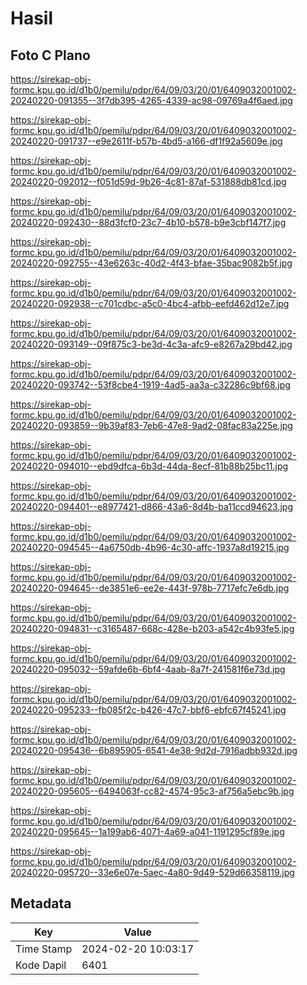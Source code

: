 # Hasil

## Foto C Plano

https://sirekap-obj-formc.kpu.go.id/d1b0/pemilu/pdpr/64/09/03/20/01/6409032001002-20240220-091355--3f7db395-4265-4339-ac98-09769a4f6aed.jpg

https://sirekap-obj-formc.kpu.go.id/d1b0/pemilu/pdpr/64/09/03/20/01/6409032001002-20240220-091737--e9e2611f-b57b-4bd5-a166-df1f92a5609e.jpg

https://sirekap-obj-formc.kpu.go.id/d1b0/pemilu/pdpr/64/09/03/20/01/6409032001002-20240220-092012--f051d59d-9b26-4c81-87af-531888db81cd.jpg

https://sirekap-obj-formc.kpu.go.id/d1b0/pemilu/pdpr/64/09/03/20/01/6409032001002-20240220-092430--88d3fcf0-23c7-4b10-b578-b9e3cbf147f7.jpg

https://sirekap-obj-formc.kpu.go.id/d1b0/pemilu/pdpr/64/09/03/20/01/6409032001002-20240220-092755--43e6263c-40d2-4f43-bfae-35bac9082b5f.jpg

https://sirekap-obj-formc.kpu.go.id/d1b0/pemilu/pdpr/64/09/03/20/01/6409032001002-20240220-092938--c701cdbc-a5c0-4bc4-afbb-eefd462d12e7.jpg

https://sirekap-obj-formc.kpu.go.id/d1b0/pemilu/pdpr/64/09/03/20/01/6409032001002-20240220-093149--09f875c3-be3d-4c3a-afc9-e8267a29bd42.jpg

https://sirekap-obj-formc.kpu.go.id/d1b0/pemilu/pdpr/64/09/03/20/01/6409032001002-20240220-093742--53f8cbe4-1919-4ad5-aa3a-c32286c9bf68.jpg

https://sirekap-obj-formc.kpu.go.id/d1b0/pemilu/pdpr/64/09/03/20/01/6409032001002-20240220-093859--9b39af83-7eb6-47e8-9ad2-08fac83a225e.jpg

https://sirekap-obj-formc.kpu.go.id/d1b0/pemilu/pdpr/64/09/03/20/01/6409032001002-20240220-094010--ebd9dfca-6b3d-44da-8ecf-81b88b25bc11.jpg

https://sirekap-obj-formc.kpu.go.id/d1b0/pemilu/pdpr/64/09/03/20/01/6409032001002-20240220-094401--e8977421-d866-43a6-8d4b-ba11ccd94623.jpg

https://sirekap-obj-formc.kpu.go.id/d1b0/pemilu/pdpr/64/09/03/20/01/6409032001002-20240220-094545--4a6750db-4b96-4c30-affc-1937a8d19215.jpg

https://sirekap-obj-formc.kpu.go.id/d1b0/pemilu/pdpr/64/09/03/20/01/6409032001002-20240220-094645--de3851e6-ee2e-443f-978b-7717efc7e6db.jpg

https://sirekap-obj-formc.kpu.go.id/d1b0/pemilu/pdpr/64/09/03/20/01/6409032001002-20240220-094831--c3165487-668c-428e-b203-a542c4b93fe5.jpg

https://sirekap-obj-formc.kpu.go.id/d1b0/pemilu/pdpr/64/09/03/20/01/6409032001002-20240220-095032--59afde6b-6bf4-4aab-8a7f-241581f6e73d.jpg

https://sirekap-obj-formc.kpu.go.id/d1b0/pemilu/pdpr/64/09/03/20/01/6409032001002-20240220-095233--fb085f2c-b426-47c7-bbf6-ebfc67f45241.jpg

https://sirekap-obj-formc.kpu.go.id/d1b0/pemilu/pdpr/64/09/03/20/01/6409032001002-20240220-095436--6b895905-6541-4e38-9d2d-7916adbb932d.jpg

https://sirekap-obj-formc.kpu.go.id/d1b0/pemilu/pdpr/64/09/03/20/01/6409032001002-20240220-095605--6494063f-cc82-4574-95c3-af756a5ebc9b.jpg

https://sirekap-obj-formc.kpu.go.id/d1b0/pemilu/pdpr/64/09/03/20/01/6409032001002-20240220-095645--1a199ab6-4071-4a69-a041-1191295cf89e.jpg

https://sirekap-obj-formc.kpu.go.id/d1b0/pemilu/pdpr/64/09/03/20/01/6409032001002-20240220-095720--33e6e07e-5aec-4a80-9d49-529d66358119.jpg


## Metadata

| Key        | Value               |
| ---------- | ------------------- |
| Time Stamp | 2024-02-20 10:03:17 |
| Kode Dapil | 6401                |



